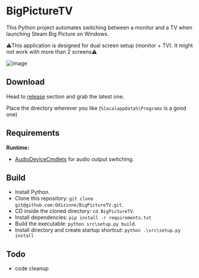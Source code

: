 # BigPictureTV

This Python project automates switching between a monitor and a TV when launching Steam Big Picture on Windows.

⚠️This application is designed for dual screen setup (monitor + TV). It might not work with more than 2 screens⚠️  

![image](https://github.com/user-attachments/assets/890e2c2a-5302-4ee3-b212-a2ba0dbe8a39)

## Download

Head to [release](https://github.com/Odizinne/BigPictureTV/releases) section and grab the latest one.

Place the directory wherever you like (`%localappdata%\Programs` is a good one)

## Requirements

**Runtime:**
- [AudioDeviceCmdlets](https://github.com/frgnca/AudioDeviceCmdlets) for audio output switching.
 
## Build

- Install Python.
- Clone this repository: `git clone git@github.com:Odizinne/BigPictureTV.git`.<br/>
- CD inside the cloned directory: `cd BigPictureTV`.<br/>
- Install dependencies: `pip install -r requirements.txt`
- Build the executable: `python src\setup.py build`.<br/>
- Install directory and create startup shortcut: `python .\src\setup.py install`

## Todo

- code cleanup

